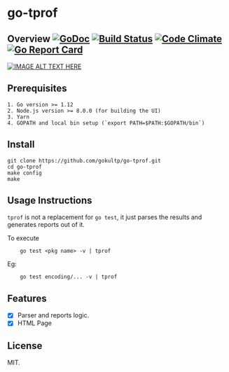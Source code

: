 # go-tprof

## Overview [![GoDoc](https://godoc.org/github.com/gokultp/go-tprof?status.svg)](https://godoc.org/github.com/gokultp/go-tprof) [![Build Status](https://travis-ci.org/gokultp/go-tprof.svg?branch=master)](https://travis-ci.org/gokultp/go-tprof) [![Code Climate](https://codeclimate.com/github/gokultp/go-tprof/badges/gpa.svg)](https://codeclimate.com/github/gokultp/go-tprof) [![Go Report Card](https://goreportcard.com/badge/github.com/gokultp/go-tprof)](https://goreportcard.com/report/github.com/gokultp/go-tprof)


[![IMAGE ALT TEXT HERE](https://img.youtube.com/vi/wRR9q7bJja0/0.jpg)](https://www.youtube.com/watch?v=wRR9q7bJja0)

## Prerequisites
    1. Go version >= 1.12 
    2. Node.js version >= 8.0.0 (for building the UI)
    3. Yarn
    4. GOPATH and local bin setup (`export PATH=$PATH:$GOPATH/bin`)
## Install


```
git clone https://github.com/gokultp/go-tprof.git
cd go-tprof
make config
make
```

## Usage Instructions

`tprof` is not a replacement for `go test`, it just parses the results and generates reports out of it.

To execute

```
    go test <pkg name> -v | tprof
```

Eg:
```
    go test encoding/... -v | tprof
```


## Features

- [x] Parser and reports logic.
- [x] HTML Page

## License

MIT.
